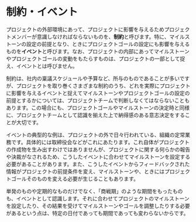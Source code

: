 # 制約・イベント

プロジェクトの外部環境にあって、プロジェクトに影響を与えるためプロジェクトメンバーが意識しなければならないものを、**制約**と呼びます。特に、マイルストーンの設定の前提となり、ときにプロジェクトゴールの設定にも影響を与えるものを**イベント**と呼びます。なお、プロジェクトの内部にあってマイルストーンやプロジェクトゴールの変動をもたらすものは、プロジェクトの一部として捉え、イベントとは呼びません。

制約は、社内の稟議スケジュールや予算など、所与のものであることが多いですが、プロジェクトを取り巻くさまざまな制約のうち、どれを実際にプロジェクトに影響を与えるイベントと捉えてマイルストーンやプロジェクトゴールの設定の前提とするかについては、プロジェクトチームで判断しなくてはならないこともあります。この場合にも、プロジェクトゴールやマイルストーンの決定時と同様に、プロジェクトチームとして認識を揃えた上で納得感のある意志決定をすることが大切です。

イベントの典型的な例は、プロジェクトの外で日々行われている、組織の定常業務です。具体的には取締役会などがこれにあたります。これ自体がプロジェクトの作成物を生み出すわけではありませんが、プロジェクトに関する何らかの報告や決裁がなされるため、こうしたイベントに合わせてマイルストーンを設定する必要があることがあります。また、こうしたイベントからフィードバックされた情報がプロジェクトの前提条件を変え、マイルストーンや、ときにはプロジェクトゴールそのものを変える必要が生じることもあります。

単発のものや定期的なものだけでなく、「商戦期」のような期間をもったものも、イベントとして認識します。それに合わせてプロジェクトのマイルストーンを設定したり、その結果を受けてマイルストーンやゴールを調整したりする必要があるという点は、特定の日付であっても期間であっても変わらないからです。
